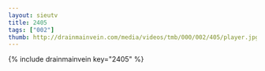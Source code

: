 ```yaml
--- 
layout: sieutv
title: 2405
tags: ["002"]
thumb: http://drainmainvein.com/media/videos/tmb/000/002/405/player.jpg
---
```

{% include drainmainvein key="2405" %} 
